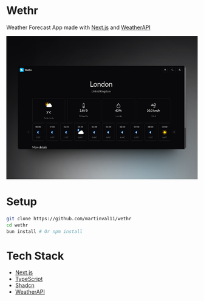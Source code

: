 # Wethr
Weather Forecast App made with [Next.js](https://nextjs.org/) and [WeatherAPI](https://rapidapi.com/weatherapi/api/weatherapi-com)

![screenshot](https://github.com/martinval11/wethr/blob/main/images/scr.png?raw=true)

# Setup
```sh
git clone https://github.com/martinval11/wethr
cd wethr
bun install # Or npm install
```

# Tech Stack
- [Next.js](https://nextjs.org/)
- [TypeScript](https://www.typescriptlang.org/)
- [Shadcn](https://shadcn.com/)
- [WeatherAPI](https://rapidapi.com/weatherapi/api/weatherapi-com)
